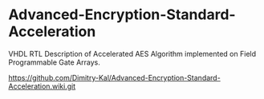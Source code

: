 # Advanced-Encryption-Standard-Acceleration
VHDL RTL Description of Accelerated AES Algorithm implemented on Field Programmable Gate Arrays.

https://github.com/Dimitry-Kal/Advanced-Encryption-Standard-Acceleration.wiki.git

